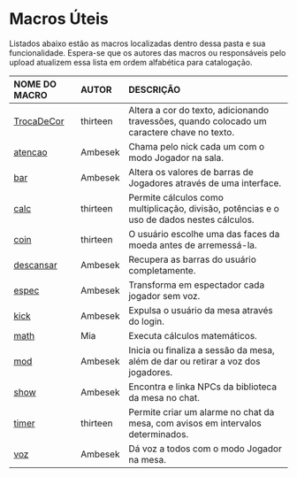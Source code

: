 # Macros Úteis
Listados abaixo estão as macros localizadas dentro dessa pasta e sua funcionalidade. Espera-se que os autores das macros ou responsáveis pelo upload atualizem essa lista em ordem alfabética para catalogação.

| NOME DO MACRO | AUTOR | DESCRIÇÃO |
| :--- | :--- | :--- |
| [TrocaDeCor](https://github.com/rrpgfirecast/firecast/raw/master/Macros/Uteis/TrocaDeCor.lua?raw=true) | thirteen | Altera a cor do texto, adicionando travessões, quando colocado um caractere chave no texto. |
| [atencao](https://github.com/rrpgfirecast/firecast/raw/master/Macros/Uteis/atencao.lua?raw=true) | Ambesek | Chama pelo nick cada um com o modo Jogador na sala. |
| [bar](https://github.com/rrpgfirecast/firecast/raw/master/Macros/Uteis/bar.lua?raw=true) | Ambesek | Altera os valores de barras de Jogadores através de uma interface. |
| [calc](https://github.com/rrpgfirecast/firecast/raw/master/Macros/Uteis/calc.lua?raw=true) | thirteen | Permite cálculos como multiplicação, divisão, potências e o uso de dados nestes cálculos. |
| [coin](https://github.com/rrpgfirecast/firecast/raw/master/Macros/Uteis/coin.lua?raw=true) | thirteen | O usuário escolhe uma das faces da moeda antes de arremessá-la. |
| [descansar](https://github.com/rrpgfirecast/firecast/raw/master/Macros/Uteis/descansar.lua?raw=true) | Ambesek | Recupera as barras do usuário completamente. |
| [espec](https://github.com/rrpgfirecast/firecast/raw/master/Macros/Uteis/espec.lua?raw=true) | Ambesek | Transforma em espectador cada jogador sem voz. |
| [kick](https://github.com/rrpgfirecast/firecast/raw/master/Macros/Uteis/kick.lua?raw=true) | Ambesek | Expulsa o usuário da mesa através do login. |
| [math](https://github.com/rrpgfirecast/firecast/raw/master/Macros/Uteis/math.lua?raw=true) | Mia | Executa cálculos matemáticos. |
| [mod](https://github.com/rrpgfirecast/firecast/raw/master/Macros/Uteis/mod.lua?raw=true) | Ambesek | Inicia ou finaliza a sessão da mesa, além de dar ou retirar a voz dos jogadores. |
| [show](https://github.com/rrpgfirecast/firecast/raw/master/Macros/Uteis/show.lua?raw=true) | Ambesek | Encontra e linka NPCs da biblioteca da mesa no chat. |
| [timer](https://github.com/rrpgfirecast/firecast/raw/master/Macros/Uteis/timer.lua?raw=true) | thirteen | Permite criar um alarme no chat da mesa, com avisos em intervalos determinados. |
| [voz](https://github.com/rrpgfirecast/firecast/raw/master/Macros/Uteis/voz.lua?raw=true) | Ambesek | Dá voz a todos com o modo Jogador na mesa. |
